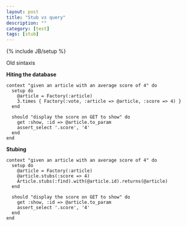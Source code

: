 ```yaml
---
layout: post
title: "Stub vs query"
description: ""
category: [test]
tags: [stub]
---
```

{% include JB/setup %}

Old sintaxis

**Hiting the database**

    context "given an article with an average score of 4" do
      setup do
        @article = Factory(:article)
        3.times { Factory(:vote, :article => @article, :score => 4) }
      end

      should "display the score on GET to show" do
        get :show, :id => @article.to_param
        assert_select '.score', '4'
      end
    end


**Stubing**

    context "given an article with an average score of 4" do
      setup do
        @article = Factory(:article)
        @article.stubs(:score => 4)
        Article.stubs(:find).with(@article.id).returns(@article)
      end

      should "display the score on GET to show" do
        get :show, :id => @article.to_param
        assert_select '.score', '4'
      end
    end